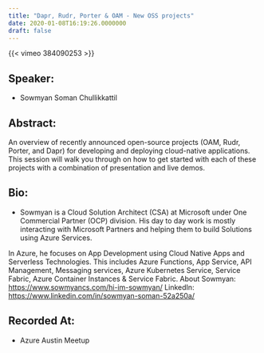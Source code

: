 ```yaml
---
title: "Dapr, Rudr, Porter & OAM - New OSS projects"
date: 2020-01-08T16:19:26.0000000
draft: false
---
```


{{< vimeo 384090253 >}}

## Speaker:

 - Sowmyan Soman Chullikkattil

## Abstract:

<p>An overview of recently announced open-source projects (OAM, Rudr, Porter, and Dapr) for developing and deploying cloud-native applications. This session will walk you through on how to get started with each of these projects with a combination of presentation and live demos.</p>

## Bio:

 - <p>Sowmyan is a Cloud Solution Architect (CSA) at Microsoft under One Commercial Partner (OCP) division. His day to day work is mostly interacting with Microsoft Partners and helping them to build Solutions using Azure Services.
In Azure, he focuses on App Development using Cloud Native Apps and Serverless Technologies. This includes Azure Functions, App Service, API Management, Messaging services, Azure Kubernetes Service, Service Fabric, Azure Container Instances & Service Fabric. About Sowmyan: https://www.sowmyancs.com/hi-im-sowmyan/ LinkedIn: https://www.linkedin.com/in/sowmyan-soman-52a250a/</p>

## Recorded At:

 - Azure Austin Meetup

